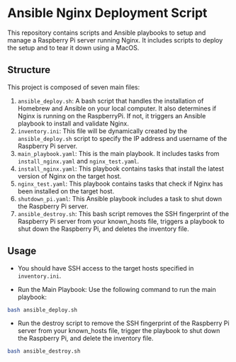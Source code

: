 # Ansible Nginx Deployment Script 

This repository contains scripts and Ansible playbooks to setup and manage a Raspberry Pi server running Nginx. It includes scripts to deploy the setup and to tear it down using a MacOS.

## Structure

This project is composed of seven main files:
1. `ansible_deploy.sh`: A bash script that handles the installation of Homebrew and Ansible on your local computer. It also determines if Nginx is running on the RaspberryPi. If not, it triggers an Ansible playbook to install and validate Nginx.
2. `inventory.ini`: This file will be dynamically created by the `ansible_deploy.sh` script to specify the IP address and username of the Raspberry Pi server.
3. `main_playbook.yaml`: This is the main playbook. It includes tasks from `install_nginx.yaml` and `nginx_test.yaml`.
4. `install_nginx.yaml`: This playbook contains tasks that install the latest version of Nginx on the target host.
5. `nginx_test.yaml`: This playbook contains tasks that check if Nginx has been installed on the target host.
6. `shutdown_pi.yaml`: This Ansible playbook includes a task to shut down the Raspberry Pi server.
7. `ansible_destroy.sh`: This bash script removes the SSH fingerprint of the Raspberry Pi server from your known_hosts file, triggers a playbook to shut down the Raspberry Pi, and deletes the inventory file.

## Usage

* You should have SSH access to the target hosts specified in `inventory.ini`.

* Run the Main Playbook: Use the following command to run the main playbook:

```bash
bash ansible_deploy.sh
```

* Run the destroy script to remove the SSH fingerprint of the Raspberry Pi server from your known_hosts file, trigger the playbook to shut down the Raspberry Pi, and delete the inventory file.

```bash
bash ansible_destroy.sh
```
